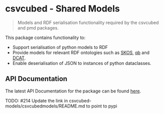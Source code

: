 # csvcubed - Shared Models

> Models and RDF serialisation functionality required by the csvcubed and pmd packages.

This package contains functionality to:

* Support serialisation of python models to RDF
* Provide models for relevant RDF ontologies such as [SKOS](http://www.w3.org/TR/skos-primer), [qb](https://www.w3.org/TR/vocab-data-cube/) and [DCAT](https://www.w3.org/TR/vocab-dcat-2/).
* Enable deserialisation of JSON to instances of python dataclasses.

## API Documentation

The latest API Documentation for the package can be found [here](https://ci.floop.org.uk/job/GSS_data/job/csvwlib/job/main/lastSuccessfulBuild/artifact/csvcubed_models/docs/_build/html/index.html).

TODO: #214 Update the link in csvcubed-models/csvcubedmodels/README.md to point to pypi
